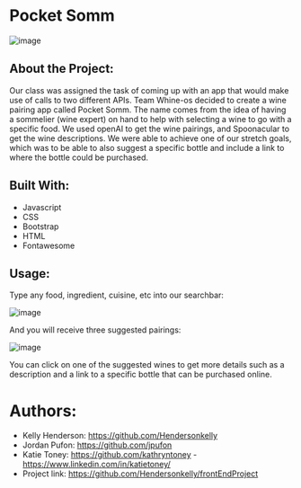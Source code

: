 # Pocket Somm

![image](https://user-images.githubusercontent.com/127783825/234340989-b76bd85f-25a6-433c-9733-2af236a04947.png)

## About the Project:
Our class was assigned the task of coming up with an app that would make use of calls to two different APIs.  Team Whine-os decided to create a wine pairing app called Pocket Somm.  The name comes from the idea of having a sommelier (wine expert) on hand to help with selecting a wine to go with a specific food.  We used openAI to get the wine pairings, and Spoonacular to get the wine descriptions.  We were able to achieve one of our stretch goals, which was to be able to also suggest a specific bottle and include a link to where the bottle could be purchased.  

## Built With:
- Javascript
- CSS
- Bootstrap
- HTML
- Fontawesome

## Usage:
Type any food, ingredient, cuisine, etc into our searchbar:

![image](https://user-images.githubusercontent.com/127783825/234334373-2c5cbba4-aaac-4f00-b514-22e22579d5bf.png)

And you will receive three suggested pairings:

![image](https://user-images.githubusercontent.com/127783825/234334501-bb4dd89e-9b72-4df6-a0cf-5bc452c3c5f0.png)

You can click on one of the suggested wines to get more details such as a description and a link to a specific bottle that can be purchased online.

# Authors:
- Kelly Henderson:  https://github.com/Hendersonkelly
- Jordan Pufon:  https://github.com/jpufon
- Katie Toney:  https://github.com/kathryntoney - https://www.linkedin.com/in/katietoney/
- Project link:  https://github.com/Hendersonkelly/frontEndProject
